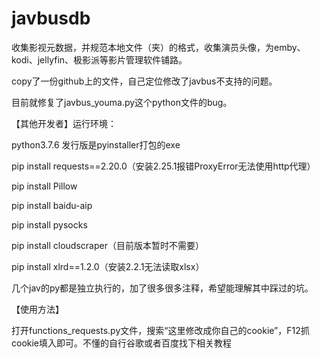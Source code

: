 # javbusdb
收集影视元数据，并规范本地文件（夹）的格式，收集演员头像，为emby、kodi、jellyfin、极影派等影片管理软件铺路。

copy了一份github上的文件，自己定位修改了javbus不支持的问题。

目前就修复了javbus_youma.py这个python文件的bug。

【其他开发者】运行环境：

python3.7.6 发行版是pyinstaller打包的exe

pip install requests==2.20.0（安装2.25.1报错ProxyError无法使用http代理）

pip install Pillow

pip install baidu-aip

pip install pysocks

pip install cloudscraper（目前版本暂时不需要）

pip install xlrd==1.2.0（安装2.2.1无法读取xlsx）

几个jav的py都是独立执行的，加了很多很多注释，希望能理解其中踩过的坑。

【使用方法】

打开functions_requests.py文件，搜索“这里修改成你自己的cookie”，F12抓cookie填入即可。不懂的自行谷歌或者百度找下相关教程


